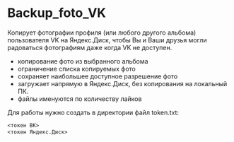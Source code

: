 # Backup_foto_VK
Копирует фотографии профиля (или любого другого альбома) пользователя VK на Яндекс.Диск, 
чтобы Вы и Ваши друзья могли радоваться фотографиям даже когда VK не доступен.
  - копирование фото из выбранного альбома
  - ограничение списка копируемых фото
  - сохраняет наибольшее доступное разрешение фото
  - загружает напрямую в Яндекс.Диск, без копирования на локальный ПК.
  - файлы именуются по количеству лайков

Для работы нужно создать в директории файл token.txt:
```txt
<токен ВК>
<токен Яндекс.Диск>
```
